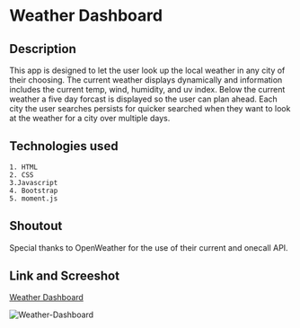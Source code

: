 # Weather Dashboard

## Description
This app is designed to let the user look up the local weather in any city of their choosing. The current weather displays dynamically and information includes the current temp, wind, humidity, and uv index. Below the current weather a five day forcast is displayed so the user can plan ahead. Each city the user searches persists for quicker searched when they want to look at the weather for a city over multiple days.

## Technologies used
    1. HTML
    2. CSS
    3.Javascript
    4. Bootstrap
    5. moment.js

## Shoutout
Special thanks to OpenWeather for the use of their current and onecall API.

## Link and Screeshot
[Weather Dashboard](https://mark-miller78.github.io/Weather-Dashboard/)

![Weather-Dashboard](https://user-images.githubusercontent.com/91908196/145737933-d43a6b12-ef09-4694-a9d6-38ac33c81f12.png)
